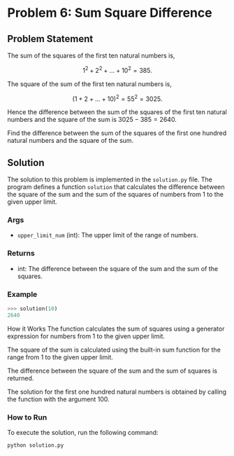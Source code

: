 # Problem 6: Sum Square Difference

## Problem Statement

The sum of the squares of the first ten natural numbers is,

$$1^2 + 2^2 + ... + 10^2 = 385.$$

The square of the sum of the first ten natural numbers is,

$$(1 + 2 + ... + 10)^2 = 55^2 = 3025.$$

Hence the difference between the sum of the squares of the first ten natural numbers and the square of the sum is $3025 - 385 = 2640$.

Find the difference between the sum of the squares of the first one hundred natural numbers and the square of the sum.

## Solution

The solution to this problem is implemented in the `solution.py` file. The program defines a function `solution` that calculates the difference between the square of the sum and the sum of the squares of numbers from 1 to the given upper limit.

### Args
- `upper_limit_num` (int): The upper limit of the range of numbers.

### Returns
- int: The difference between the square of the sum and the sum of the squares.

### Example
```python
>>> solution(10)
2640
```
How it Works
The function calculates the sum of squares using a generator expression for numbers from 1 to the given upper limit.

The square of the sum is calculated using the built-in sum function for the range from 1 to the given upper limit.

The difference between the square of the sum and the sum of squares is returned.

The solution for the first one hundred natural numbers is obtained by calling the function with the argument 100.

### How to Run

To execute the solution, run the following command:

```bash
python solution.py
```
